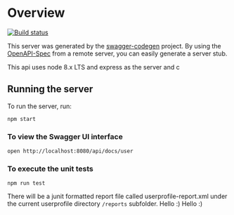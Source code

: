 # Overview

[![Build status](https://dev.azure.com/hacker5mf1/FRA%20DevOps%20OpenHack%20Table%206/_apis/build/status/UserProfile/UserProfile-CI-Build)](https://dev.azure.com/hacker5mf1/FRA%20DevOps%20OpenHack%20Table%206/_build/latest?definitionId=9)

This server was generated by the [swagger-codegen](https://github.com/swagger-api/swagger-codegen) project.  By using the [OpenAPI-Spec](https://github.com/OAI/OpenAPI-Specification) from a remote server, you can easily generate a server stub.

This api uses node 8.x LTS and express as the server and c

## Running the server

To run the server, run:

```shell
npm start
```

### To view the Swagger UI interface

```shell
open http://localhost:8080/api/docs/user
```

### To execute the unit tests

```shell
npm run test
```

There will be a junit formatted report file called userprofile-report.xml under the current userprofile directory `/reports` subfolder.
Hello :)
Hello :)
